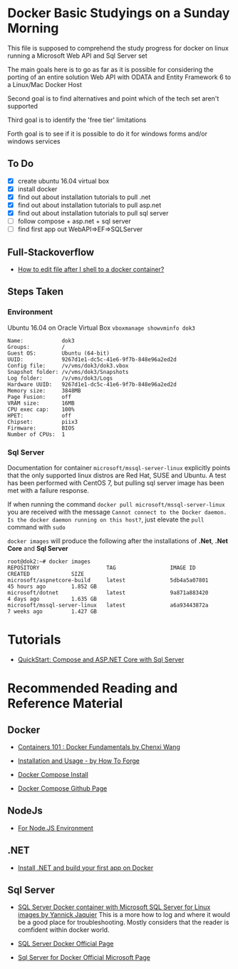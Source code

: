 # Docker Basic Studyings on a Sunday Morning

This file is supposed to comprehend the study progress for docker on linux running a Microsoft Web API and Sql Server set

The main goals here is to go as far as it is possible for considering the porting of an entire solution Web API with ODATA and Entity Framework 6 to a Linux/Mac Docker Host

Second goal is to find alternatives and point which of the tech set aren't supported

Third goal is to identify the 'free tier' limitations

Forth goal is to see if it is possible to do it for windows forms and/or windows services

## To Do

- [x] create ubuntu 16.04 virtual box
- [x] install docker
- [x] find out about installation tutorials to pull .net 
- [x] find out about installation tutorials to pull asp.net 
- [x] find out about installation tutorials to pull sql server 
- [ ] follow compose + asp.net + sql server 
- [ ] find first app out WebAPI=>EF=>SQLServer

## Full-Stackoverflow
- [How to edit file after I shell to a docker container?](https://stackoverflow.com/questions/30853247/how-to-edit-file-after-i-shell-to-a-docker-container)


## Steps Taken 

### Environment 

Ubuntu 16.04 on Oracle Virtual Box
`vboxmanage showvminfo dok3`

```
Name:            dok3
Groups:          /
Guest OS:        Ubuntu (64-bit)
UUID:            9267d1e1-dc5c-41e6-9f7b-848e96a2ed2d
Config file:     /v/vms/dok3/dok3.vbox
Snapshot folder: /v/vms/dok3/Snapshots
Log folder:      /v/vms/dok3/Logs
Hardware UUID:   9267d1e1-dc5c-41e6-9f7b-848e96a2ed2d
Memory size:     3848MB
Page Fusion:     off
VRAM size:       16MB
CPU exec cap:    100%
HPET:            off
Chipset:         piix3
Firmware:        BIOS
Number of CPUs:  1
```


### Sql Server
Documentation for container `microsoft/mssql-server-linux` explicitly points that the only supported linux distros are Red Hat, SUSE and Ubuntu. A test has been performed with CentOS 7, but pulling sql server image has been met with a failure response.

If when running the command `docker pull microsoft/mssql-server-linux` you are received with the message `Cannot connect to the Docker daemon. Is the docker daemon running on this host?`, just elevate the `pull` command with `sudo`

`docker images` will produce the following after the installations of **.Net**, **.Net Core** and **Sql Server**

```
root@dok2:~# docker images
REPOSITORY                     TAG                 IMAGE ID            CREATED             SIZE
microsoft/aspnetcore-build     latest              5db4a5a07801        45 hours ago        1.852 GB
microsoft/dotnet               latest              9a871a883420        4 days ago          1.635 GB
microsoft/mssql-server-linux   latest              a6a93443872a        7 weeks ago         1.427 GB
``` 


# Tutorials

- [QuickStart: Compose and ASP.NET Core with Sql Server](https://docs.docker.com/compose/aspnet-mssql-compose/)



# Recommended Reading and Reference Material 

## Docker
- [Containers 101 : Docker Fundamentals by Chenxi Wang](https://www.infoworld.com/article/3077875/linux/containers-101-docker-fundamentals.html)

- [Installation and Usage - by How To Forge](https://www.howtoforge.com/tutorial/docker-installation-and-usage-on-ubuntu-16.04/)

- [Docker Compose Install](https://docs.docker.com/compose/install/)

- [Docker Compose Github Page](https://github.com/docker/compose)

## NodeJs 
- [For Node.JS Environment](https://nodejs.org/en/docs/guides/nodejs-docker-webapp/)

## .NET
- [Install .NET and build your first app on Docker](https://www.microsoft.com/net/core#dockercmd)

## Sql Server
- [SQL Server Docker container with Microsoft SQL Server for Linux images by Yannick Jaquier](http://blog.yannickjaquier.com/sql-server/sql-server-docker-container-sql-server-linux.html)
This is a more how to log and where it would be a good place for troubleshooting. Mostly considers that the reader is comfident within docker world.

- [SQL Server Docker Official Page](https://hub.docker.com/r/microsoft/mssql-server-linux/)

- [Sql Server for Docker Official Microsoft Page](https://docs.microsoft.com/en-us/sql/linux/quickstart-install-connect-docker)